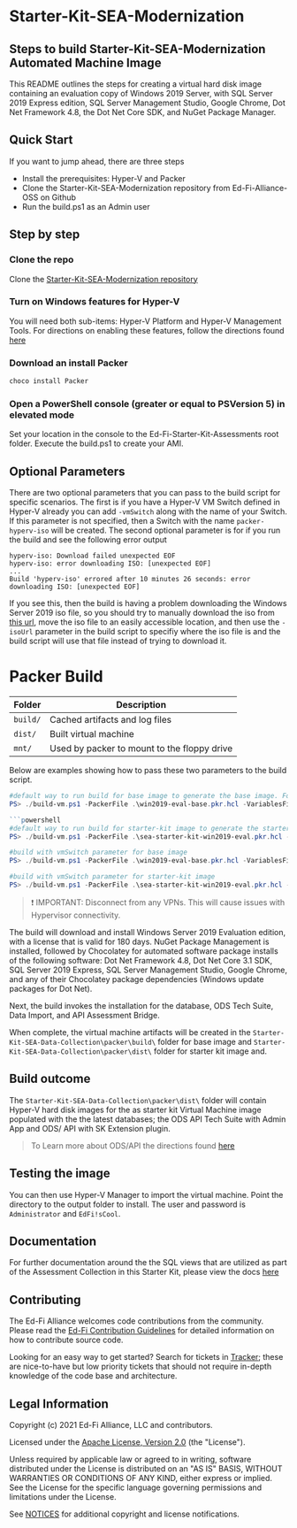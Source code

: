 # Starter-Kit-SEA-Modernization

## Steps to build Starter-Kit-SEA-Modernization Automated Machine Image

This README outlines the steps for creating a virtual hard disk image containing
an evaluation copy of Windows 2019 Server, with SQL Server 2019 Express edition,
SQL Server Management Studio, Google Chrome, Dot Net Framework 4.8, the Dot Net
Core SDK, and NuGet Package Manager.

## Quick Start

If you want to jump ahead, there are three steps

- Install the prerequisites: Hyper-V and Packer
- Clone the Starter-Kit-SEA-Modernization repository from Ed-Fi-Alliance-OSS on
  Github
- Run the build.ps1 as an Admin user

## Step by step

### Clone the repo

Clone the [Starter-Kit-SEA-Modernization repository](https://github.com/Ed-Fi-Alliance-OSS/Starter-Kit-SEA-Modernization/)

### Turn on Windows features for Hyper-V

  You will need both sub-items: Hyper-V Platform and Hyper-V Management Tools.
  For directions on enabling these features, follow the directions found
  [here](https://docs.microsoft.com/en-us/virtualization/hyper-v-on-windows/quick-start/enable-hyper-v#enable-the-hyper-v-role-through-settings)

### Download an install Packer

```powershell
choco install Packer
```

### Open a PowerShell console (greater or equal to PSVersion 5) in elevated mode

Set your location in the console to the Ed-Fi-Starter-Kit-Assessments root folder.
Execute the build.ps1 to create your AMI.

## Optional Parameters
There are two optional parameters that you can pass to the build script for
specific scenarios. The first is if you have a Hyper-V VM Switch defined in
Hyper-V already you can add `-vmSwitch` along with the name of your Switch.
If this parameter is not specified, then a Switch with the name
`packer-hyperv-iso` will be created. The second optional parameter is for if you
run the build and see the following error output

```
hyperv-iso: Download failed unexpected EOF
hyperv-iso: error downloading ISO: [unexpected EOF]
...
Build 'hyperv-iso' errored after 10 minutes 26 seconds: error downloading ISO: [unexpected EOF]
```

If you see this, then the build is having a problem downloading the Windows
Server 2019 iso file, so you should try to manually download the iso from [this
url](https://software-download.microsoft.com/download/pr/17763.737.190906-2324.rs5_release_svc_refresh_SERVER_EVAL_x64FRE_en-us_1.iso),
move the iso file to an easily accessible location, and then use the `-isoUrl`
parameter in the build script to specifiy where the iso file is and the build
script will use that file instead of trying to download it.


# Packer Build

| Folder | Description |
| -------- | -------- |
| `build/` | Cached artifacts and log files |
| `dist/` | Built virtual machine |
| `mnt/` | Used by packer to mount to the floppy drive |

Below are examples showing how to pass these two parameters to the build script.

```powershell
#default way to run build for base image to generate the base image. Folders that are created during the build process are `./build` and `./dist`.
PS> ./build-vm.ps1 -PackerFile .\win2019-eval-base.pkr.hcl -VariablesFile .\base-variables.json

```powershell
#default way to run build for starter-kit image to generate the starter-kit image. Folders that are created during the build process are `./build` and `./dist`.
PS> ./build-vm.ps1 -PackerFile .\sea-starter-kit-win2019-eval.pkr.hcl -VariablesFile .\starter-kit-variables.json

#build with vmSwitch parameter for base image
PS> ./build-vm.ps1 -PackerFile .\win2019-eval-base.pkr.hcl -VariablesFile .\base-variables.json -VMSwitch existingVMSwitchName

#build with vmSwitch parameter for starter-kit image
PS> ./build-vm.ps1 -PackerFile .\sea-starter-kit-win2019-eval.pkr.hcl -VariablesFile .\starter-kit-variables.json -VMSwitch existingVMSwitchName

```
> :exclamation: IMPORTANT: Disconnect from any VPNs. This will cause issues with Hypervisor
> connectivity.

The build will download and install Windows Server 2019 Evaluation edition, with
a license that is valid for 180 days. NuGet Package Management is installed,
followed by Chocolatey for automated software package installs of the following
software: Dot Net Framework 4.8, Dot Net Core 3.1 SDK, SQL Server 2019 Express,
SQL Server Management Studio, Google Chrome, and any of their Chocolatey package
dependencies (Windows update packages for Dot Net).

Next, the build invokes the installation for the database, ODS Tech Suite, Data
Import, and API Assessment Bridge.

When complete, the virtual machine artifacts will be created in the
`Starter-Kit-SEA-Data-Collection\packer\build\` folder for base image and
`Starter-Kit-SEA-Data-Collection\packer\dist\` folder for starter kit image and.

## Build outcome

The `Starter-Kit-SEA-Data-Collection\packer\dist\` folder will contain Hyper-V hard disk images for the
as starter kit   Virtual Machine image populated with the the latest databases; the ODS API Tech Suite with Admin App and ODS/ API with SK Extension plugin.

> To Learn more about ODS/API the directions found [here](https://techdocs.ed-fi.org/display/ODSAPIS3V520/Getting+Started)

## Testing the image

You can then use Hyper-V Manager to import the virtual machine. Point the
directory to the output folder to install. The user and password is `Administrator` and `EdFi!sCool`.

## Documentation

For further documentation around the the SQL views that are
utilized as part of the Assessment Collection in this Starter Kit, please view
the docs [here](https://techdocs.ed-fi.org/display/SK/SEA+Modernization+Starter+Kit)

## Contributing

The Ed-Fi Alliance welcomes code contributions from the community. Please read
the [Ed-Fi Contribution
Guidelines](https://techdocs.ed-fi.org/display/ETKB/Code+Contribution+Guidelines)
for detailed information on how to contribute source code.

Looking for an easy way to get started? Search for tickets  in [Tracker](https://tracker.ed-fi.org/projects/EDFI/issues/EDFI-951?filter=allopenissues);
these are nice-to-have but low priority tickets that should not require in-depth
knowledge of the code base and architecture.

## Legal Information

Copyright (c) 2021 Ed-Fi Alliance, LLC and contributors.

Licensed under the [Apache License, Version 2.0](LICENSE) (the "License").

Unless required by applicable law or agreed to in writing, software distributed
under the License is distributed on an "AS IS" BASIS, WITHOUT WARRANTIES OR
CONDITIONS OF ANY KIND, either express or implied. See the License for the
specific language governing permissions and limitations under the License.

See [NOTICES](NOTICES.md) for additional copyright and license notifications.
